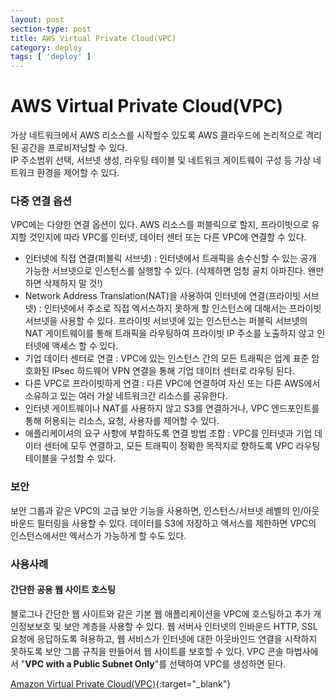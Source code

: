 ```yaml
---
layout: post
section-type: post
title: AWS Virtual Private Cloud(VPC)
category: deploy
tags: [ 'deploy' ]
---
```


# AWS Virtual Private Cloud(VPC)

가상 네트워크에서 AWS 리소스를 시작할수 있도록 AWS 클라우드에 논리적으로 격리된 공간을 프로비저닝할 수 있다.  
IP 주소범위 선택, 서브넷 생성, 라우팅 테이블 및 네트워크 게이트웨이 구성 등 가상 네트워크 환경을 제어할 수 있다.

### 다중 연결 옵션
VPC에는 다양한 연결 옵션이 있다. AWS 리소스를 퍼블릭으로 할지, 프라이빗으로 유지할 것인지에 따라 VPC를 인터넷, 데이터 센터 또는 다른 VPC에 연결할 수 있다.

- 인터넷에 직접 연결(퍼블릭 서브넷) : 인터넷에서 트래픽을 송수신할 수 있는 공개 가능한 서브넷으로 인스턴스를 실행할 수 있다. (삭제하면 엄청 골치 아파진다. 왠만하면 삭제하지 말 것!)
- Network Address Translation(NAT)을 사용하여 인터넷에 연결(프라이빗 서브넷) : 인터넷에서 주소로 직접 엑서스하지 못하게 할 인스턴스에 대해서는 프라이빗 서브넷을 사용할 수 있다. 프라이빗 서브넷에 있는 인스턴스는 퍼블릭 서브넷의 NAT 게이트웨이를 통해 트래픽을 라우팅하여 프라이빗 IP 주소를 노출하지 않고 인터넷에 액세스 할 수 있다.
- 기업 데이터 센터로 연결 : VPC에 있는 인스턴스 간의 모든 트래픽은 업계 표준 암호화된 IPsec 하드웨어 VPN 연결을 통해 기업 데이터 센터로 라우팅 된다.
- 다른 VPC로 프라이빗하게 연결 : 다른 VPC에 연결하여 자신 또는 다른 AWS에서 소유하고 있는 여러 가살 네트워크간 리소스를 공유한다.
- 인터넷 게이트웨이나 NAT를 사용하지 않고 S3를 연결하거나, VPC 엔드포인트를 통해 허용되는 리소스, 요청, 사용자를 제어할 수 있다.
- 애플리케이셔의 요구 사항에 부합하도록 연결 방법 조합 : VPC를 인터넷과 기업 데이터 센터에 모두 연결하고, 모든 트래픽이 정확한 목적지로 향하도록 VPC 라우팅 테이블을 구성할 수 있다.

### 보안
보안 그룹과 같은 VPC의 고급 보안 기능을 사용하면, 인스턴스/서브넷 레벨의 인/아웃바운드 필터링을 사용할 수 있다. 데이터를  S3에 저장하고 액서스를 제한하면 VPC의 인스턴스에서만 엑서스가 가능하게 할 수도 있다.

### 사용사례

#### 간단한 공용 웹 사이트 호스팅
블로그나 간단한 웹 사이트와 같은 기본 웹 애플리케이션을 VPC에 호스팅하고 추가 개인정보보호 및 보안 계층을 사용할 수 있다. 웹 서버사 인터넷의 인바운드 HTTP, SSL 요청에 응답하도록 혀용하고, 웹 서비스가 인터넷에 대한 아웃바인드 연결을 시작하지 못하도록 보안 그룹 규칙을 만들어서 웹 사이트를 보호할 수 있다. VPC 콘솔 마법사에서 "**VPC with a Public Subnet Only**"를 선택하여 VPC를 생성하면 된다.

[Amazon Virtual Private Cloud(VPC)](https://aws.amazon.com/ko/vpc/?sc_channel=PS&sc_campaign=acquisition_KR&sc_publisher=google&sc_medium=english_vpc_b&sc_content=aws_vpc_bmm&sc_detail=%2Baws%20%2Bvpc&sc_category=vpc&sc_segment=161196492663&sc_matchtype=b&sc_country=KR&s_kwcid=AL!4422!3!161196492663!b!!g!!%2Baws%20%2Bvpc&ef_id=WQiNogAAAHkyLJ6O:20170514114036:s){:target="_blank"}

